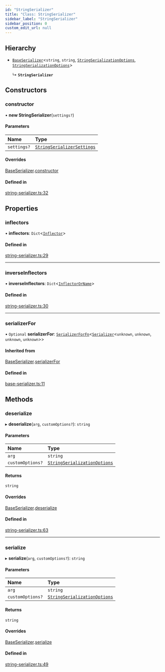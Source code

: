 ```yaml
---
id: "StringSerializer"
title: "Class: StringSerializer"
sidebar_label: "StringSerializer"
sidebar_position: 0
custom_edit_url: null
---
```


## Hierarchy

- [`BaseSerializer`](BaseSerializer.md)<`string`, `string`, [`StringSerializationOptions`](../interfaces/StringSerializationOptions.md), [`StringSerializationOptions`](../interfaces/StringSerializationOptions.md)\>

  ↳ **`StringSerializer`**

## Constructors

### constructor

• **new StringSerializer**(`settings?`)

#### Parameters

| Name | Type |
| :------ | :------ |
| `settings?` | [`StringSerializerSettings`](../interfaces/StringSerializerSettings.md) |

#### Overrides

[BaseSerializer](BaseSerializer.md).[constructor](BaseSerializer.md#constructor)

#### Defined in

[string-serializer.ts:32](https://github.com/orbitjs/orbit/blob/6e0cbd41/packages/@orbit/serializers/src/string-serializer.ts#L32)

## Properties

### inflectors

• **inflectors**: `Dict`<[`Inflector`](../modules.md#inflector)\>

#### Defined in

[string-serializer.ts:29](https://github.com/orbitjs/orbit/blob/6e0cbd41/packages/@orbit/serializers/src/string-serializer.ts#L29)

___

### inverseInflectors

• **inverseInflectors**: `Dict`<[`InflectorOrName`](../modules.md#inflectororname)\>

#### Defined in

[string-serializer.ts:30](https://github.com/orbitjs/orbit/blob/6e0cbd41/packages/@orbit/serializers/src/string-serializer.ts#L30)

___

### serializerFor

• `Optional` **serializerFor**: [`SerializerForFn`](../modules.md#serializerforfn)<[`Serializer`](../interfaces/Serializer.md)<`unknown`, `unknown`, `unknown`, `unknown`\>\>

#### Inherited from

[BaseSerializer](BaseSerializer.md).[serializerFor](BaseSerializer.md#serializerfor)

#### Defined in

[base-serializer.ts:11](https://github.com/orbitjs/orbit/blob/6e0cbd41/packages/@orbit/serializers/src/base-serializer.ts#L11)

## Methods

### deserialize

▸ **deserialize**(`arg`, `customOptions?`): `string`

#### Parameters

| Name | Type |
| :------ | :------ |
| `arg` | `string` |
| `customOptions?` | [`StringSerializationOptions`](../interfaces/StringSerializationOptions.md) |

#### Returns

`string`

#### Overrides

[BaseSerializer](BaseSerializer.md).[deserialize](BaseSerializer.md#deserialize)

#### Defined in

[string-serializer.ts:63](https://github.com/orbitjs/orbit/blob/6e0cbd41/packages/@orbit/serializers/src/string-serializer.ts#L63)

___

### serialize

▸ **serialize**(`arg`, `customOptions?`): `string`

#### Parameters

| Name | Type |
| :------ | :------ |
| `arg` | `string` |
| `customOptions?` | [`StringSerializationOptions`](../interfaces/StringSerializationOptions.md) |

#### Returns

`string`

#### Overrides

[BaseSerializer](BaseSerializer.md).[serialize](BaseSerializer.md#serialize)

#### Defined in

[string-serializer.ts:49](https://github.com/orbitjs/orbit/blob/6e0cbd41/packages/@orbit/serializers/src/string-serializer.ts#L49)

